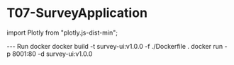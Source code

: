 # T07-SurveyApplication

import Plotly from "plotly.js-dist-min";

--- Run docker
docker build -t survey-ui:v1.0.0 -f ./Dockerfile .
docker run -p 8001:80 -d survey-ui:v1.0.0